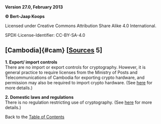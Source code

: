 **Version 27.0, February 2013**

**© Bert-Jaap Koops**

Licensed under Creative Commons Attribution Share Alike 4.0 International.

SPDX-License-Identifier: CC-BY-SA-4.0

## [Cambodia]{#cam} \[[Sources](cls-srce.htm) 5\]

**1. Export/ import controls**\
There are no import or export controls for cryptography. However, it is
general practice to require licenses from the Ministry of Posts and
Telecommunications of Cambodia for exporting crypto hardware, and
permission may also be required to import crypto hardware. (See
[here](http://www.steptoe.com/assets/attachments/Encryption_Countryguide.pdf)
for more details.)

**2. Domestic laws and regulations**\
There is no regulation restricting use of cryptography. (See
[here](http://www.steptoe.com/assets/attachments/Encryption_Countryguide.pdf)
for more details.)

Back to the [Table of Contents](index.html#toc)

